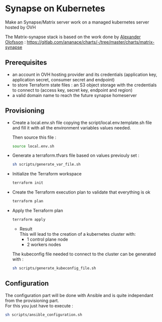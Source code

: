 # Synapse on Kubernetes
Make an Synapse/Matrix server work on a managed kubernetes server hosted by OVH

The Matrix-synapse stack is based on the work done by [Alexander Olofsson](https://gitlab.com/ananace) : 
https://gitlab.com/ananace/charts/-/tree/master/charts/matrix-synapse

## Prerequisites

- an account in OVH hosting provider and its credentials 
(application key, application secret, consumer secret and endpoint)
- to store Terraform state files : an S3 object storage with the credentials to connect to 
(access key, secret key, endpoint and region) 
- a valid domain name to reach the future synapse homeserver

## Provisioning
- Create a local.env.sh file copying the script/local.env.template.sh file 
and fill it with all the environment variables values needed.   

    Then source this file : 
    ```bash
    source local.env.sh
    ```
- Generate a terraform.tfvars file based on values previouly set : 
    ```bash
    sh scripts/generate_var_file.sh
    ```
- Initialize the Terraform workspace
    ```bash
    terraform init
    ```
- Create the Terraform execution plan to validate that everything is ok
    ```bash
    terraform plan
    ```
- Apply the Terraform plan
    ```bash
    terraform apply
    ```
  - Result  
  This will lead to the creation of a kubernetes cluster with:
    - 1 control plane node
    - 2 workers nodes  
  
  The kubeconfig file needed to connect to the cluster can be generated with : 
  ```bash
  sh scripts/generate_kubeconfig_file.sh
  ```

## Configuration
The configuration part will be done with Ansible and is quite independant
from the provisioning part.  
For this you just have to execute : 
```bash
sh scripts/ansible_configuration.sh
```